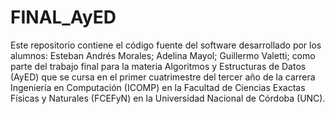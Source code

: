 FINAL_AyED
==========

Este repositorio contiene el código fuente del software desarrollado por los alumnos:
Esteban Andrés Morales;
Adelina Mayol;
Guillermo Valetti;
como parte del trabajo final para la materia Algoritmos y Estructuras de Datos (AyED) que se cursa en el primer cuatrimestre del tercer año de la carrera Ingeniería en Computación (ICOMP) en la Facultad de Ciencias Exactas Físicas y Naturales (FCEFyN) en la Universidad Nacional de Córdoba (UNC).
